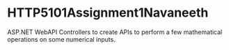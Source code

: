 # HTTP5101Assignment1Navaneeth
ASP.NET WebAPI Controllers to create APIs to perform a few mathematical operations  on some numerical inputs.
